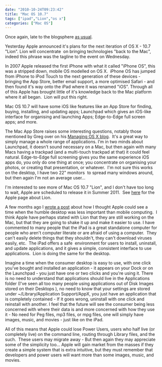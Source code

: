 ```yaml
---
date: "2010-10-24T09:23:42"
title: "Mac OS 10.7"
tags: ["ipad","Lion","os x"]
categories: ["Mac OS"]
---
```


Once again, late to the blogsphere [as usual][1].

Yesterday Apple announced it's plans for the next iteration of OS X - 10.7 "Lion".
Lion will concentrate  on bringing technologies "back to the Mac", indeed this phrase was the tagline to the event on Wednesday.

In 2007 Apple released the first iPhone with what it called "iPhone OS", this was a stripped down, mobile OS modelled on OS X.  iPhone OS has jumped from iPhone to iPod Touch to the next generation of these devices - bringing the App Store, better email support, a more optimised Safari - and then found it's way onto the iPad where it was renamed "iOS".
Through all of this Apple has brought little of it's knowledge back to the Mac platform where it all began.  Lion will put this right.

Mac OS 10.7 will have some iOS like features like an App Store for finding, buying, installing, and updating apps; Launchpad which gives an iOS-like interface for organising and launching Apps; Edge-to-Edge full screen apps; and more.

The Mac App Store raises some interesting questions, notably those mentioned by Greg over on his [Managing OS X blog][2].  It's a great way to simply manage a whole range of applications.
I'm in two minds about Launchpad, it doesn't sound necessary on a Mac, but then again with many Macs having a trackpad (and a multi-touch trackpad at that) it could feel natural.
Edge-to-Edge full screening gives you the same experience iOS apps do, you only do one thing at once; you concentrate on organising your photos, or creating that presentation, or whatever.  I'm not sure this works on the desktop, I have two 22" monitors  to spread many windows around, but then again I'm not an average user...

I'm interested to see more of Mac OS 10.7 "Lion", and I don't have too long to wait, Apple are scheduled to release it in Summer 2011.  See [here][3] for the Apple page about Lion.

A few months ago I [wrote a post][4] about how I thought Apple could see a time when the humble desktop was less important than mobile computing.  I think Apple have perhaps stated with Lion that they are still working on the Mac, but that they are going to shake it up and make it easier to use.
I have commented to many people that the iPad is a great standalone computer for people who aren't computer literate or are afraid of using a computer.  They can't easily delete things that they shouldn't, they can't download viruses easily, etc.  The iPad offers a safe  environment for users to install, uninstall, and update applications, and it gives a simple, consistent interface to use applications.  Lion is doing the same for the desktop.

Imagine a time when the consumer desktop is easy to use, with one click you've bought and installed an application - it appears on your Dock or on the Launchpad - you just have one or two clicks and you're using it.
There is no need to understand that applications should live in the Applications folder (I've seen all too many people using applications out of Disk Images stored on their Desktops ), no need to know that your settings are stored under ~/Library/Application Support/AppX, you just have an application that is completely contained - If it goes wrong, uninstall with one click and reinstall with another.
I feel that the future will see the consumer being less concerned with where their data is and more concerned with how they use it - No need for Peg files, mp3 files, or mpg files, one will simply have images, music, and movies - just like on the iPad.

All of this means that Apple could lose Power Users, users who half live (or completely live) on the command line, routing through Library files, and the such.  These users may migrate away - But then again they may appreciate some of the simplicity too...
Apple will gain market from the masses if they create a simple system that is extra intuitive, but they must remember that developers and power users will want more than some images, music, and movies.

  [1]: /2010/01/31/apple-ipad/
  [2]: http://managingosx.wordpress.com/2010/10/21/mac-app-store/
  [3]: http://www.apple.com/uk/macosx/lion/
  [4]: /2010/06/02/can-apple-see-a-time-when-they-no-longer-produce-the-mac/
